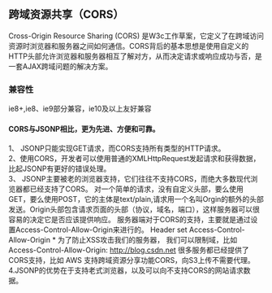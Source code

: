 ## 跨域资源共享（CORS）
Cross-Origin Resource Sharing (CORS) 是W3c工作草案，它定义了在跨域访问资源时浏览器和服务器之间如何通信。CORS背后的基本思想是使用自定义的HTTP头部允许浏览器和服务器相互了解对方，从而决定请求或响应成功与否，是一套AJAX跨域问题的解决方案。

### 兼容性
ie8+,ie8、ie9部分兼容，ie10及以上友好兼容  
#### CORS与JSONP相比，更为先进、方便和可靠。  
1、 JSONP只能实现GET请求，而CORS支持所有类型的HTTP请求。  
2、使用CORS，开发者可以使用普通的XMLHttpRequest发起请求和获得数据，比起JSONP有更好的错误处理。  
3、 JSONP主要被老的浏览器支持，它们往往不支持CORS，而绝大多数现代浏览器都已经支持了CORS。
对一个简单的请求，没有自定义头部，要么使用GET，要么使用POST，它的主体是text/plain,请求用一个名叫Orgin的额外的头部发送。Origin头部包含请求页面的头部（协议，域名，端口），这样服务器可以很容易的决定它是否应该提供响应。
服务器端对于CORS的支持，主要就是通过设置Access-Control-Allow-Origin来进行的。
Header set Access-Control-Allow-Origin * 
为了防止XSS攻击我们的服务器， 我们可以限制域，比如
Access-Control-Allow-Origin: http://blog.csdn.net
很多服务都已经提供了CORS支持，比如 AWS 支持跨域资源分享功能CORS，向S3上传不需要代理。  
4.JSONP的优势在于支持老式浏览器，以及可以向不支持CORS的网站请求数据。  